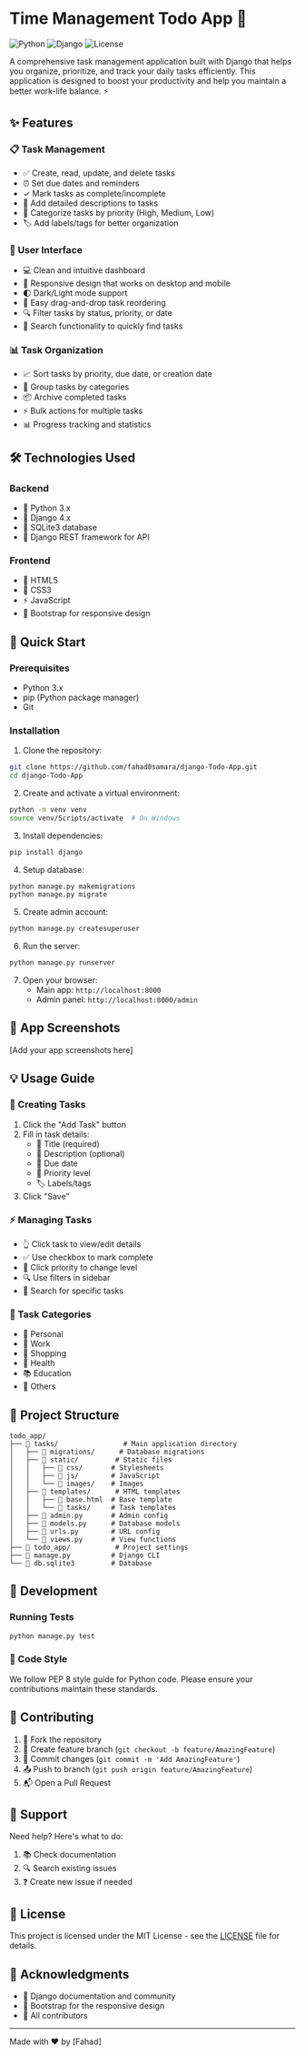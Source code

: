 # Time Management Todo App 📝

![Python](https://img.shields.io/badge/Python-3.x-blue.svg)
![Django](https://img.shields.io/badge/Django-4.x-green.svg)
![License](https://img.shields.io/badge/License-MIT-yellow.svg)

A comprehensive task management application built with Django that helps you organize, prioritize, and track your daily tasks efficiently. This application is designed to boost your productivity and help you maintain a better work-life balance. ⚡

## ✨ Features

### 📋 Task Management
- ✅ Create, read, update, and delete tasks
- ⏰ Set due dates and reminders
- ✓ Mark tasks as complete/incomplete
- 📝 Add detailed descriptions to tasks
- 🎯 Categorize tasks by priority (High, Medium, Low)
- 🏷️ Add labels/tags for better organization

### 🎨 User Interface
- 💻 Clean and intuitive dashboard
- 📱 Responsive design that works on desktop and mobile
- 🌓 Dark/Light mode support
- 🔄 Easy drag-and-drop task reordering
- 🔍 Filter tasks by status, priority, or date
- 🔎 Search functionality to quickly find tasks

### 📊 Task Organization
- 📈 Sort tasks by priority, due date, or creation date
- 📂 Group tasks by categories
- 📦 Archive completed tasks
- ⚡ Bulk actions for multiple tasks
- 📊 Progress tracking and statistics

## 🛠️ Technologies Used

### Backend
- 🐍 Python 3.x
- 🎯 Django 4.x
- 💾 SQLite3 database
- 🔌 Django REST framework for API

### Frontend
- 📄 HTML5
- 🎨 CSS3
- ⚡ JavaScript
- 🎯 Bootstrap for responsive design

## 🚀 Quick Start

### Prerequisites
- Python 3.x
- pip (Python package manager)
- Git

### Installation

1. Clone the repository:
```bash
git clone https://github.com/fahad0samara/django-Todo-App.git
cd django-Todo-App
```

2. Create and activate a virtual environment:
```bash
python -m venv venv
source venv/Scripts/activate  # On Windows
```

3. Install dependencies:
```bash
pip install django
```

4. Setup database:
```bash
python manage.py makemigrations
python manage.py migrate
```

5. Create admin account:
```bash
python manage.py createsuperuser
```

6. Run the server:
```bash
python manage.py runserver
```

7. Open your browser:
   - Main app: `http://localhost:8000`
   - Admin panel: `http://localhost:8000/admin`

## 📱 App Screenshots

[Add your app screenshots here]

## 💡 Usage Guide

### 📝 Creating Tasks
1. Click the "Add Task" button
2. Fill in task details:
   - 📌 Title (required)
   - 📄 Description (optional)
   - 📅 Due date
   - 🎯 Priority level
   - 🏷️ Labels/tags
3. Click "Save"

### ⚡ Managing Tasks
- 👆 Click task to view/edit details
- ✅ Use checkbox to mark complete
- 🎯 Click priority to change level
- 🔍 Use filters in sidebar
- 🔎 Search for specific tasks

### 📂 Task Categories
- 👤 Personal
- 💼 Work
- 🛒 Shopping
- 💪 Health
- 📚 Education
- 📌 Others

## 📁 Project Structure

```
todo_app/
├── 📁 tasks/                # Main application directory
│   ├── 📁 migrations/      # Database migrations
│   ├── 📁 static/         # Static files
│   │   ├── 📁 css/       # Stylesheets
│   │   ├── 📁 js/        # JavaScript
│   │   └── 📁 images/    # Images
│   ├── 📁 templates/      # HTML templates
│   │   ├── 📄 base.html  # Base template
│   │   └── 📁 tasks/     # Task templates
│   ├── 📄 admin.py       # Admin config
│   ├── 📄 models.py      # Database models
│   ├── 📄 urls.py        # URL config
│   └── 📄 views.py       # View functions
├── 📁 todo_app/           # Project settings
├── 📄 manage.py          # Django CLI
└── 📄 db.sqlite3         # Database
```

## 🧪 Development

### Running Tests
```bash
python manage.py test
```

### 📝 Code Style
We follow PEP 8 style guide for Python code. Please ensure your contributions maintain these standards.

## 🤝 Contributing

1. 🔱 Fork the repository
2. 🌿 Create feature branch (`git checkout -b feature/AmazingFeature`)
3. 💾 Commit changes (`git commit -m 'Add AmazingFeature'`)
4. 📤 Push to branch (`git push origin feature/AmazingFeature`)
5. 📬 Open a Pull Request

## 💬 Support

Need help? Here's what to do:
1. 📚 Check documentation
2. 🔍 Search existing issues
3. ❓ Create new issue if needed

## 📄 License

This project is licensed under the MIT License - see the [LICENSE](LICENSE) file for details.

## 🙏 Acknowledgments

- 🎯 Django documentation and community
- 🎨 Bootstrap for the responsive design
- 👥 All contributors

---
Made with ❤️ by [Fahad]
